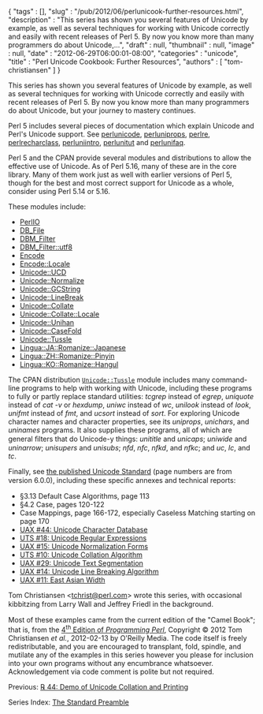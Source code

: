 {
   "tags" : [],
   "slug" : "/pub/2012/06/perlunicook-further-resources.html",
   "description" : "This series has shown you several features of Unicode by example, as well as several techniques for working with Unicode correctly and easily with recent releases of Perl 5. By now you know more than many programmers do about Unicode,...",
   "draft" : null,
   "thumbnail" : null,
   "image" : null,
   "date" : "2012-06-29T06:00:01-08:00",
   "categories" : "unicode",
   "title" : "Perl Unicode Cookbook: Further Resources",
   "authors" : [
      "tom-christiansen"
   ]
}



This series has shown you several features of Unicode by example, as well as several techniques for working with Unicode correctly and easily with recent releases of Perl 5. By now you know more than many programmers do about Unicode, but your journey to mastery continues.

Perl 5 includes several pieces of documentation which explain Unicode and Perl's Unicode support. See [perlunicode](http://search.cpan.org/perldoc?perlunicode), [perluniprops](http://search.cpan.org/perldoc?perluniprops), [perlre](http://search.cpan.org/perldoc?perlre), [perlrecharclass](http://search.cpan.org/perldoc?perlrecharclass), [perluniintro](http://search.cpan.org/perldoc?perluniintro), [perlunitut](http://search.cpan.org/perldoc?perlunitut) and [perlunifaq](http://search.cpan.org/perldoc?perlunifaq).

Perl 5 and the CPAN provide several modules and distributions to allow the effective use of Unicode. As of Perl 5.16, many of these are in the core library. Many of them work just as well with earlier versions of Perl 5, though for the best and most correct support for Unicode as a whole, consider using Perl 5.14 or 5.16.

These modules include:

-   [PerlIO](http://search.cpan.org/perldoc?PerlIO)
-   [DB\_File](http://search.cpan.org/perldoc?DB_File)
-   [DBM\_Filter](http://search.cpan.org/perldoc?DBM_Filter)
-   [DBM\_Filter::utf8](http://search.cpan.org/perldoc?DBM_Filter::utf8)
-   [Encode](http://search.cpan.org/perldoc?Encode)
-   [Encode::Locale](http://search.cpan.org/perldoc?Encode::Locale)
-   [Unicode::UCD](http://search.cpan.org/perldoc?Unicode::UCD)
-   [Unicode::Normalize](http://search.cpan.org/perldoc?Unicode::Normalize)
-   [Unicode::GCString](http://search.cpan.org/perldoc?Unicode::GCString)
-   [Unicode::LineBreak](http://search.cpan.org/perldoc?Unicode::LineBreak)
-   [Unicode::Collate](http://search.cpan.org/perldoc?Unicode::Collate)
-   [Unicode::Collate::Locale](http://search.cpan.org/perldoc?Unicode::Collate::Locale)
-   [Unicode::Unihan](http://search.cpan.org/perldoc?Unicode::Unihan)
-   [Unicode::CaseFold](http://search.cpan.org/perldoc?Unicode::CaseFold)
-   [Unicode::Tussle](http://search.cpan.org/perldoc?Unicode::Tussle)
-   [Lingua::JA::Romanize::Japanese](http://search.cpan.org/perldoc?Lingua::JA::Romanize::Japanese)
-   [Lingua::ZH::Romanize::Pinyin](http://search.cpan.org/perldoc?Lingua::ZH::Romanize::Pinyin)
-   [Lingua::KO::Romanize::Hangul](http://search.cpan.org/perldoc?Lingua::KO::Romanize::Hangul)

The CPAN distribution [`Unicode::Tussle`](http://search.cpan.org/perldoc?Unicode::Tussle) module includes many command-line programs to help with working with Unicode, including these programs to fully or partly replace standard utilities: *tcgrep* instead of *egrep*, *uniquote* instead of *cat -v* or *hexdump*, *uniwc* instead of *wc*, *unilook* instead of *look*, *unifmt* instead of *fmt*, and *ucsort* instead of *sort*. For exploring Unicode character names and character properties, see its *uniprops*, *unichars*, and *uninames* programs. It also supplies these programs, all of which are general ﬁlters that do Unicode-y things: *unititle* and *unicaps*; *uniwide* and *uninarrow*; *unisupers* and *unisubs*; *nfd*, *nfc*, *nfkd*, and *nfkc*; and *uc*, *lc*, and *tc*.

Finally, see [the published Unicode Standard](http://unicode.org/standard/standard.html) (page numbers are from version 6.0.0), including these speciﬁc annexes and technical reports:

-   §3.13 Default Case Algorithms, page 113
-   §4.2 Case, pages 120-122
-   Case Mappings, page 166-172, especially Caseless Matching starting on page 170
-   [UAX \#44: Unicode Character Database](http://unicode.org/reports/tr44/)
-   [UTS \#18: Unicode Regular Expressions](http://unicode.org/reports/tr18/)
-   [UAX \#15: Unicode Normalization Forms](http://unicode.org/reports/tr15/)
-   [UTS \#10: Unicode Collation Algorithm](http://unicode.org/reports/tr10/)
-   [UAX \#29: Unicode Text Segmentation](http://unicode.org/reports/tr29/)
-   [UAX \#14: Unicode Line Breaking Algorithm](http://unicode.org/reports/tr14/)
-   [UAX \#11: East Asian Width](http://unicode.org/reports/tr11/)

Tom Christiansen &lt;tchrist@perl.com&gt; wrote this series, with occasional kibbitzing from Larry Wall and Jeﬀrey Friedl in the background.

Most of these examples came from the current edition of the "Camel Book"; that is, from the [4<sup>th</sup> Edition of *Programming Perl*](http://http://shop.oreilly.com/product/9780596004927.do), Copyright © 2012 Tom Christiansen *et al.*, 2012-02-13 by O'Reilly Media. The code itself is freely redistributable, and you are encouraged to transplant, fold, spindle, and mutilate any of the examples in this series however you please for inclusion into your own programs without any encumbrance whatsoever. Acknowledgement via code comment is polite but not required.

Previous: [℞ 44: Demo of Unicode Collation and Printing](/pub/2012/06/perlunicook-demo-of-unicode-collation-and-printing.html)

Series Index: [The Standard Preamble](/pub/2012/04/perlunicook-standard-preamble.html)
